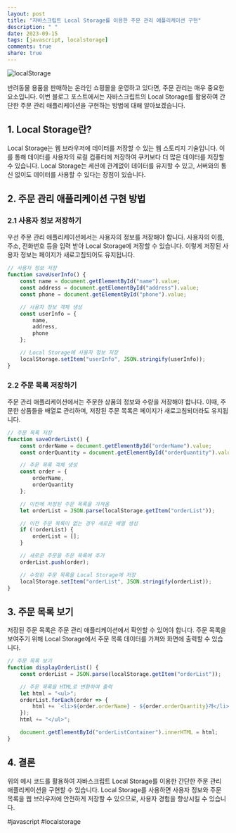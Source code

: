 ```yaml
---
layout: post
title: "자바스크립트 Local Storage를 이용한 주문 관리 애플리케이션 구현"
description: " "
date: 2023-09-15
tags: [javascript, localstorage]
comments: true
share: true
---
```


![localStorage](https://www.contrau.com.au/img/posts/js_localstorage.png)

반려동물 용품을 판매하는 온라인 쇼핑몰을 운영하고 있다면, 주문 관리는 매우 중요한 요소입니다. 이번 블로그 포스트에서는 자바스크립트의 Local Storage를 활용하여 간단한 주문 관리 애플리케이션을 구현하는 방법에 대해 알아보겠습니다.

## 1. Local Storage란?

Local Storage는 웹 브라우저에 데이터를 저장할 수 있는 웹 스토리지 기술입니다. 이를 통해 데이터를 사용자의 로컬 컴퓨터에 저장하여 쿠키보다 더 많은 데이터를 저장할 수 있습니다. Local Storage는 세션에 관계없이 데이터를 유지할 수 있고, 서버와의 통신 없이도 데이터를 사용할 수 있다는 장점이 있습니다.

## 2. 주문 관리 애플리케이션 구현 방법

### 2.1 사용자 정보 저장하기

우선 주문 관리 애플리케이션에서는 사용자의 정보를 저장해야 합니다. 사용자의 이름, 주소, 전화번호 등을 입력 받아 Local Storage에 저장할 수 있습니다. 이렇게 저장된 사용자 정보는 페이지가 새로고침되어도 유지됩니다.

```javascript
// 사용자 정보 저장
function saveUserInfo() {
    const name = document.getElementById("name").value;
    const address = document.getElementById("address").value;
    const phone = document.getElementById("phone").value;

    // 사용자 정보 객체 생성
    const userInfo = {
        name,
        address,
        phone
    };

    // Local Storage에 사용자 정보 저장
    localStorage.setItem("userInfo", JSON.stringify(userInfo));
}
```

### 2.2 주문 목록 저장하기

주문 관리 애플리케이션에서는 주문한 상품의 정보와 수량을 저장해야 합니다. 이때, 주문한 상품들을 배열로 관리하며, 저장된 주문 목록은 페이지가 새로고침되더라도 유지됩니다.

```javascript
// 주문 목록 저장
function saveOrderList() {
    const orderName = document.getElementById("orderName").value;
    const orderQuantity = document.getElementById("orderQuantity").value;

    // 주문 목록 객체 생성
    const order = {
        orderName,
        orderQuantity
    };

    // 이전에 저장된 주문 목록을 가져옴
    let orderList = JSON.parse(localStorage.getItem("orderList"));

    // 이전 주문 목록이 없는 경우 새로운 배열 생성
    if (!orderList) {
        orderList = [];
    }

    // 새로운 주문을 주문 목록에 추가
    orderList.push(order);

    // 수정된 주문 목록을 Local Storage에 저장
    localStorage.setItem("orderList", JSON.stringify(orderList));
}
```

## 3. 주문 목록 보기

저장된 주문 목록은 주문 관리 애플리케이션에서 확인할 수 있어야 합니다. 주문 목록을 보여주기 위해 Local Storage에서 주문 목록 데이터를 가져와 화면에 출력할 수 있습니다.

```javascript
// 주문 목록 보기
function displayOrderList() {
    const orderList = JSON.parse(localStorage.getItem("orderList"));

    // 주문 목록을 HTML로 변환하여 출력
    let html = "<ul>";
    orderList.forEach(order => {
        html += `<li>${order.orderName} - ${order.orderQuantity}개</li>`;
    });
    html += "</ul>";

    document.getElementById("orderListContainer").innerHTML = html;
}
```

## 4. 결론

위의 예시 코드를 활용하여 자바스크립트 Local Storage를 이용한 간단한 주문 관리 애플리케이션을 구현할 수 있습니다. Local Storage를 사용하면 사용자 정보와 주문 목록을 웹 브라우저에 안전하게 저장할 수 있으므로, 사용자 경험을 향상시킬 수 있습니다.

#javascript #localstorage
